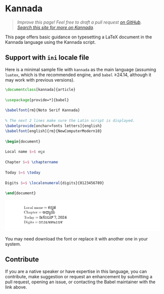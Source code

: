 # Kannada

<blockquote>
  <p><em>Improve this page! Feel free to draft a pull request <a href="https://github.com/latex3/babel/tree/docs/docs">on GitHub</a>.<br>
  <a href="https://www.google.com/search?q=site%3Alatex3.github.io%2Fbabel+Kannada">Search this site for more on Kannada</a>.</em></p>
</blockquote>

This page offers basic guidance on typesetting a LaTeX document in the
Kannada language using the Kannada script.

## Support with `ini` locale file

Here is a minimal sample file with `kannada` as the main language
(assuming `luatex`, which is the recommended engine, and `babel` ≥24.14,
although it may work with previous versions).

```tex
\documentclass[kannada]{article}

\usepackage[provide=*]{babel}

\babelfont{rm}{Noto Serif Kannada}

% The next 2 lines make sure the Latin script is displayed.
\babelprovide[onchar=fonts letters]{english}
\babelfont[english]{rm}{NewComputerModern10}

\begin{document}

Local name $=$ ಕನ್ನಡ

Chapter $=$ \chaptername

Today $=$ \today

Digits $=$ \localenumeral{digits}{0123456789}

\end{document}
```

![](../media/locale-kannada.png)

You may need download the font or replace it with another one in your
system.

## Contribute

If you are a native speaker or have expertise in this language, you can
contribute, make suggestion or request an enhancement by submitting a
pull request, opening an issue, or contacting the Babel maintainer with
the link above.
